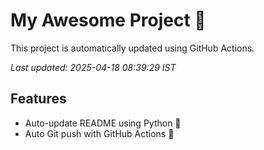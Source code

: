 # My Awesome Project 🚀

This project is automatically updated using GitHub Actions.

_Last updated: 2025-04-18 08:39:29 IST_

## Features
- Auto-update README using Python 🐍
- Auto Git push with GitHub Actions 🤖
